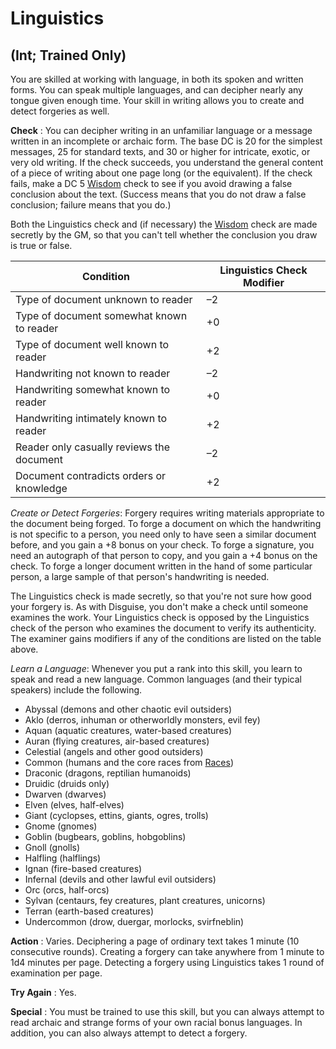 # Linguistics

## (Int; Trained Only)

You are skilled at working with language, in both its spoken and written forms. You can speak multiple languages, and can decipher nearly any tongue given enough time. Your skill in writing allows you to create and detect forgeries as well.

**Check** : You can decipher writing in an unfamiliar language or a message written in an incomplete or archaic form. The base DC is 20 for the simplest messages, 25 for standard texts, and 30 or higher for intricate, exotic, or very old writing. If the check succeeds, you understand the general content of a piece of writing about one page long (or the equivalent). If the check fails, make a DC 5 [Wisdom](../gettingStarted.html#_wisdom) check to see if you avoid drawing a false conclusion about the text. (Success means that you do not draw a false conclusion; failure means that you do.)

Both the Linguistics check and (if necessary) the [Wisdom](../gettingStarted.html#_wisdom) check are made secretly by the GM, so that you can't tell whether the conclusion you draw is true or false.

| Condition | Linguistics Check Modifier |
| --- | --- |
| Type of document unknown to reader | –2 |
| Type of document somewhat known to reader | +0 |
| Type of document well known to reader | +2 |
| Handwriting not known to reader | –2 |
| Handwriting somewhat known to reader | +0 |
| Handwriting intimately known to reader | +2 |
| Reader only casually reviews the document | –2 |
| Document contradicts orders or knowledge | +2 |

_Create or Detect Forgeries_: Forgery requires writing materials appropriate to the document being forged. To forge a document on which the handwriting is not specific to a person, you need only to have seen a similar document before, and you gain a +8 bonus on your check. To forge a signature, you need an autograph of that person to copy, and you gain a +4 bonus on the check. To forge a longer document written in the hand of some particular person, a large sample of that person's handwriting is needed.

The Linguistics check is made secretly, so that you're not sure how good your forgery is. As with Disguise, you don't make a check until someone examines the work. Your Linguistics check is opposed by the Linguistics check of the person who examines the document to verify its authenticity. The examiner gains modifiers if any of the conditions are listed on the table above.

_Learn a Language_: Whenever you put a rank into this skill, you learn to speak and read a new language. Common languages (and their typical speakers) include the following.

- Abyssal (demons and other chaotic evil outsiders)
- Aklo (derros, inhuman or otherworldly monsters, evil fey)
- Aquan (aquatic creatures, water-based creatures)
- Auran (flying creatures, air-based creatures)
- Celestial (angels and other good outsiders)
- Common (humans and the core races from [Races](../races.html))
- Draconic (dragons, reptilian humanoids)
- Druidic (druids only)
- Dwarven (dwarves)
- Elven (elves, half-elves)
- Giant (cyclopses, ettins, giants, ogres, trolls)
- Gnome (gnomes)
- Goblin (bugbears, goblins, hobgoblins)
- Gnoll (gnolls)
- Halfling (halflings)
- Ignan (fire-based creatures)
- Infernal (devils and other lawful evil outsiders)
- Orc (orcs, half-orcs)
- Sylvan (centaurs, fey creatures, plant creatures, unicorns)
- Terran (earth-based creatures)
- Undercommon (drow, duergar, morlocks, svirfneblin)

**Action** : Varies. Deciphering a page of ordinary text takes 1 minute (10 consecutive rounds). Creating a forgery can take anywhere from 1 minute to 1d4 minutes per page. Detecting a forgery using Linguistics takes 1 round of examination per page.

**Try Again** : Yes.

**Special** : You must be trained to use this skill, but you can always attempt to read archaic and strange forms of your own racial bonus languages. In addition, you can also always attempt to detect a forgery.

